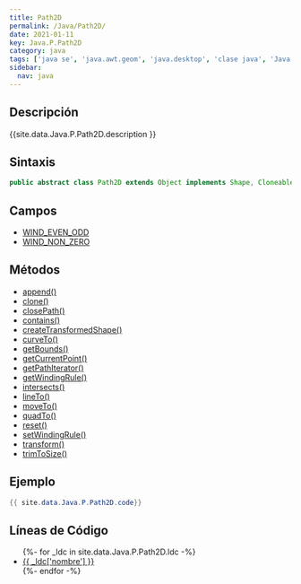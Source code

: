 ```yaml
---
title: Path2D
permalink: /Java/Path2D/
date: 2021-01-11
key: Java.P.Path2D
category: java
tags: ['java se', 'java.awt.geom', 'java.desktop', 'clase java', 'Java 1.6']
sidebar: 
  nav: java
---
```


## Descripción
{{site.data.Java.P.Path2D.description }}

## Sintaxis
~~~java
public abstract class Path2D extends Object implements Shape, Cloneable
~~~

## Campos
* [WIND_EVEN_ODD](/Java/Path2D/WIND_EVEN_ODD)
* [WIND_NON_ZERO](/Java/Path2D/WIND_NON_ZERO)

## Métodos
* [append()](/Java/Path2D/append)
* [clone()](/Java/Path2D/clone)
* [closePath()](/Java/Path2D/closePath)
* [contains()](/Java/Path2D/contains)
* [createTransformedShape()](/Java/Path2D/createTransformedShape)
* [curveTo()](/Java/Path2D/curveTo)
* [getBounds()](/Java/Path2D/getBounds)
* [getCurrentPoint()](/Java/Path2D/getCurrentPoint)
* [getPathIterator()](/Java/Path2D/getPathIterator)
* [getWindingRule()](/Java/Path2D/getWindingRule)
* [intersects()](/Java/Path2D/intersects)
* [lineTo()](/Java/Path2D/lineTo)
* [moveTo()](/Java/Path2D/moveTo)
* [quadTo()](/Java/Path2D/quadTo)
* [reset()](/Java/Path2D/reset)
* [setWindingRule()](/Java/Path2D/setWindingRule)
* [transform()](/Java/Path2D/transform)
* [trimToSize()](/Java/Path2D/trimToSize)

## Ejemplo
~~~java
{{ site.data.Java.P.Path2D.code}}
~~~

## Líneas de Código
<ul>
{%- for _ldc in site.data.Java.P.Path2D.ldc -%}
   <li>
       <a href="{{_ldc['url'] }}">{{ _ldc['nombre'] }}</a>
   </li>
{%- endfor -%}
</ul>
